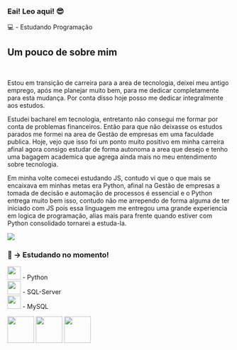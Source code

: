 <h3>Eai! Leo aqui! 😎</h3>
<p>💻 - Estudando Programação </p>
<h2> Um pouco de sobre mim </h2><br>
<p> 
  Estou em transição de carreira para a area de tecnologia, deixei meu antigo emprego, após me planejar muito bem, para me dedicar completamente 
  para esta mudança. Por conta disso hoje posso me dedicar integralmente aos estudos.
</p>
<p>
  Estudei bacharel em tecnologia, entretanto não consegui me formar por conta de problemas financeiros. Então para que não deixasse os estudos 
  parados me formei na area de Gestão de empresas em uma faculdade publica. Hoje, vejo que isso foi um ponto muito positivo em minha carreira
  afinal agora consigo estudar de forma autonoma a area que desejo e tenho uma bagagem academica que agrega ainda mais no meu entendimento sobre
  tecnologia.
</p>
<p>
  Em minha volte comecei estudando JS, contudo vi que o que mais se encaixava em minhas metas era Python, afinal na Gestão de empresas a tomada
  de decisão e automação de processos é essencial e o Python entrega muito bem isso, contudo não me arrependo de forma alguma de ter iniciado com JS pois
  essa linguagem me entregou uma grande experiencia em logica de programação, alias mais para frente quando estiver com Python consolidado tornarei a estuda-la.
</p>

<a href="https://www.linkedin.com/in/leonardo-campos-bb746015b/">
<img src="https://img.shields.io/badge/LinkedIn-0077B5?style=for-the-badge&logo=linkedin&logoColor=white">
</a>

<h3>📘 → Estudando no momento!</h3>
<p>

<img width="30em" src="https://cdn.jsdelivr.net/gh/devicons/devicon/icons/python/python-original.svg" /> - Python <br>
<img width="30em" src="https://cdn.jsdelivr.net/gh/devicons/devicon/icons/microsoftsqlserver/microsoftsqlserver-plain-wordmark.svg" /> - SQL-Server <br>
<img width="30em" src="https://cdn.jsdelivr.net/gh/devicons/devicon/icons/mysql/mysql-original-wordmark.svg" /> - MySQL <br>


</p>
  
<img width="60em" src="https://cdn.jsdelivr.net/gh/devicons/devicon/icons/microsoftsqlserver/microsoftsqlserver-plain-wordmark.svg" />
<img width="60em" src="https://cdn.jsdelivr.net/gh/devicons/devicon/icons/python/python-original.svg" />
<img width="60em" src="https://cdn.jsdelivr.net/gh/devicons/devicon/icons/mysql/mysql-original-wordmark.svg" />
          
</div>




